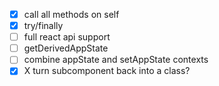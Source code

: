 - [x] call all methods on self
- [x] try/finally
- [ ] full react api support
- [ ] getDerivedAppState
- [ ] combine appState and setAppState contexts
- [x] X turn subcomponent back into a class?
